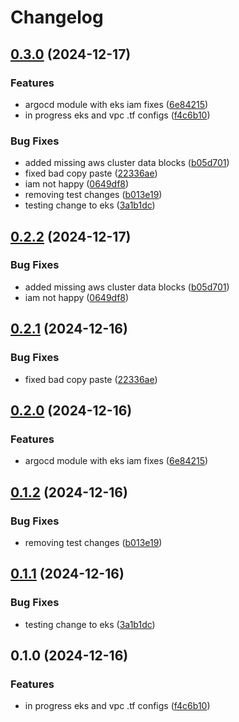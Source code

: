 # Changelog

## [0.3.0](https://github.com/sharing-fish/fish-platform-library/compare/v0.2.2...v0.3.0) (2024-12-17)


### Features

* argocd module with eks iam fixes ([6e84215](https://github.com/sharing-fish/fish-platform-library/commit/6e84215aff9456d8990801f36177a177fa41e78e))
* in progress eks and vpc .tf configs ([f4c6b10](https://github.com/sharing-fish/fish-platform-library/commit/f4c6b10ed7c5200f3e5b7bb02aa23666c40429d1))


### Bug Fixes

* added missing aws cluster data blocks ([b05d701](https://github.com/sharing-fish/fish-platform-library/commit/b05d701ef96cbefb73d21bcb7acc46fd85aeae39))
* fixed bad copy paste ([22336ae](https://github.com/sharing-fish/fish-platform-library/commit/22336aee7c2e391931919a2c77d65688d622452f))
* iam not happy ([0649df8](https://github.com/sharing-fish/fish-platform-library/commit/0649df8142f4f6f87990872ca7bedf26a7967869))
* removing test changes ([b013e19](https://github.com/sharing-fish/fish-platform-library/commit/b013e1954775163e3f07c43577763856bdf4201a))
* testing change to eks ([3a1b1dc](https://github.com/sharing-fish/fish-platform-library/commit/3a1b1dc49f96ae63d27d245abad17ed3510784cd))

## [0.2.2](https://github.com/sharing-fish/fish-platform-library/compare/v0.2.1...v0.2.2) (2024-12-17)


### Bug Fixes

* added missing aws cluster data blocks ([b05d701](https://github.com/sharing-fish/fish-platform-library/commit/b05d701ef96cbefb73d21bcb7acc46fd85aeae39))
* iam not happy ([0649df8](https://github.com/sharing-fish/fish-platform-library/commit/0649df8142f4f6f87990872ca7bedf26a7967869))

## [0.2.1](https://github.com/sharing-fish/fish-platform-library/compare/v0.2.0...v0.2.1) (2024-12-16)


### Bug Fixes

* fixed bad copy paste ([22336ae](https://github.com/sharing-fish/fish-platform-library/commit/22336aee7c2e391931919a2c77d65688d622452f))

## [0.2.0](https://github.com/sharing-fish/fish-platform-library/compare/v0.1.2...v0.2.0) (2024-12-16)


### Features

* argocd module with eks iam fixes ([6e84215](https://github.com/sharing-fish/fish-platform-library/commit/6e84215aff9456d8990801f36177a177fa41e78e))

## [0.1.2](https://github.com/sharing-fish/fish-platform-library/compare/v0.1.1...v0.1.2) (2024-12-16)


### Bug Fixes

* removing test changes ([b013e19](https://github.com/sharing-fish/fish-platform-library/commit/b013e1954775163e3f07c43577763856bdf4201a))

## [0.1.1](https://github.com/sharing-fish/fish-platform-library/compare/v0.1.0...v0.1.1) (2024-12-16)


### Bug Fixes

* testing change to eks ([3a1b1dc](https://github.com/sharing-fish/fish-platform-library/commit/3a1b1dc49f96ae63d27d245abad17ed3510784cd))

## 0.1.0 (2024-12-16)


### Features

* in progress eks and vpc .tf configs ([f4c6b10](https://github.com/sharing-fish/fish-platform-library/commit/f4c6b10ed7c5200f3e5b7bb02aa23666c40429d1))
